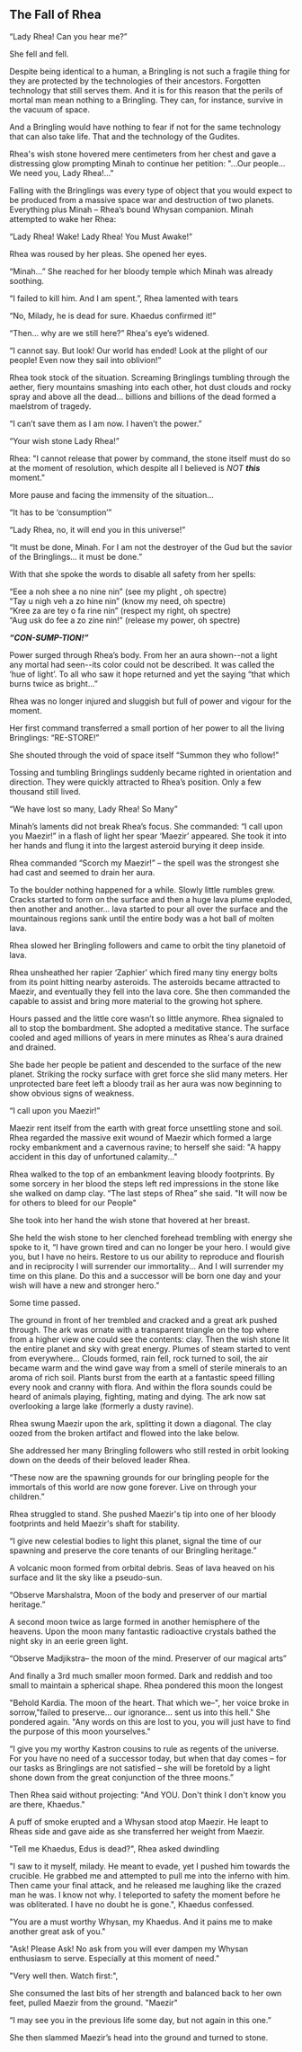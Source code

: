 ## The Fall of Rhea

“Lady Rhea\!  Can you hear me?” 

She fell and fell.

Despite being identical to a human, a Bringling is not such a fragile thing for they are protected by the technologies of their ancestors. Forgotten technology that still serves them.  And it is for this reason that the perils of mortal man mean nothing to a Bringling.  They can, for instance, survive in the vacuum of space.  



And a Bringling would have nothing to fear if not for the same technology that can also take life.  That and the technology of the Gudites.  

Rhea's wish stone hovered mere centimeters from her chest and gave a distressing glow prompting Minah to continue her petition: "...Our people... We need you, Lady Rhea!..."

Falling with the Bringlings was every type of object that you would expect to be produced from a massive space war and destruction of two planets. Everything plus Minah – Rhea’s bound Whysan companion.  Minah attempted to wake her Rhea:

“Lady Rhea\! Wake\!  Lady Rhea\!  You Must Awake\!” 

Rhea was roused by her pleas.  She opened her eyes. 

“Minah…”  She reached for her bloody temple which Minah was already soothing. 

 “I failed to kill him. And I am spent.”, Rhea lamented with tears

“No, Milady, he is dead for sure.  Khaedus confirmed it!”

“Then... why are we still here?” Rhea's eye’s widened.

“I cannot say.  But look\! Our world has ended\!  Look at the plight of our people\! Even now they sail into oblivion\!”

Rhea took stock of the situation.  Screaming Bringlings tumbling through the aether, fiery mountains smashing into each other, hot dust clouds and rocky spray and above all the dead… billions and billions of the dead formed a maelstrom of tragedy. 

“I can’t save them as I am now.  I haven’t the power.”

“Your wish stone Lady Rhea!”

Rhea: "I cannot release that power by command, the stone itself must do so at the moment of resolution, which despite all I believed is *NOT* ***this*** moment."

More pause and facing the immensity of the situation…

“It has to be ‘consumption’”

“Lady Rhea, no, it will end you in this universe\!”

“It must be done, Minah.  For I am not the destroyer of the Gud but the savior of the Bringlings… it must be done.”

With that she spoke the words to disable all safety from her spells:

“Eee a noh shee a no nine nin”  (see my plight , oh spectre)  
“Tay u nigh veh a zo hine nin”   (know my need,  oh spectre)  
“Kree za are tey o fa rine nin”    (respect my right, oh spectre)  
“Aug usk do fee a zo zine nin\!”   (release my power, oh spectre)

***“CON-SUMP-TION\!”***

Power surged through Rhea’s body.  From her an aura shown--not a light any mortal had seen--its color could not be described. It was called the ‘hue of light’.  To all who saw it hope returned and yet the saying “that which burns twice as bright…”  

Rhea was no longer injured and sluggish but full of power and vigour for the moment.

Her first command transferred a small portion of her power to all the living Bringlings: “RE-STORE\!”

She shouted through the void of space itself “Summon they who follow!”

Tossing and tumbling Bringlings suddenly became righted in orientation and direction.  They were quickly attracted to Rhea’s position. Only a few thousand still lived.

“We have lost so many, Lady Rhea\! So Many” 

Minah’s laments did not break Rhea’s focus.  She commanded: “I call upon you Maezir\!” in a flash of light her spear ‘Maezir’ appeared.  She took it into her hands and flung it into the largest asteroid burying it deep inside.

Rhea commanded “Scorch my Maezir\!” – the spell was the strongest she had cast and seemed to drain her aura.

To the boulder nothing happened for a while.  Slowly little rumbles grew.  Cracks started to form on the surface and then a huge lava plume exploded, then another and another… lava started to pour all over the surface and the mountainous regions sank until the entire body was a hot ball of molten lava.

Rhea slowed her Bringling followers and came to orbit the tiny planetoid of lava.

Rhea unsheathed her rapier ‘Zaphier’ which fired many tiny energy bolts from its point hitting nearby asteroids.  The asteroids became attracted to Maezir, and eventually they fell into the lava core.  She then commanded the capable to assist and bring more material to the growing hot sphere.

Hours passed and the little core wasn’t so little anymore.  Rhea signaled to all to stop the bombardment. She adopted a meditative stance.  The surface cooled and aged millions of years in mere minutes as Rhea's aura drained and drained.

She bade her people be patient and descended to the surface of the new planet.   Striking the rocky surface with gret force she slid many meters.  Her unprotected bare feet left a bloody trail as her aura was now beginning to show obvious signs of weakness.

“I call upon you Maezir\!” 

Maezir rent itself from the earth with great force unsettling stone and soil.  Rhea regarded the massive exit wound of Maezir which formed a large rocky embankment and a cavernous ravine; to herself she said: "A happy accident in this day of unfortuned calamity..."

Rhea walked to the top of an embankment leaving bloody footprints. By some sorcery in her blood the steps left red impressions in the stone like she walked on damp clay.   “The last steps of Rhea” she said.  "It will now be for others to bleed for our People"

She took into her hand the wish stone that hovered at her breast.

She held the wish stone to her clenched forehead trembling with energy she spoke to it, “I have grown tired and can no longer be your hero.  I would give you, but I have no heirs.  Restore to us our ability to reproduce and flourish and in reciprocity I will surrender our immortality... And I will surrender my time on this plane.  Do this and a successor will be born one day and your wish will have a new and stronger hero.”

Some time passed.

The ground in front of her trembled and cracked and a great ark pushed through.  The ark was ornate with a transparent triangle on the top where from a higher view one could see the contents: clay. Then the wish stone lit the entire planet and sky with great energy.  Plumes of steam started to vent from everywhere… Clouds formed, rain fell, rock turned to soil, the air became warm and the wind gave way from a smell of sterile minerals to an aroma of rich soil. Plants burst from the earth at a fantastic speed filling every nook and cranny with flora.  And within the flora sounds could be heard of animals playing, fighting, mating and dying. The ark now sat overlooking a large lake (formerly a dusty ravine).

Rhea swung Maezir upon the ark, splitting it down a diagonal.  The clay oozed from the broken artifact and flowed into the lake below. 

She addressed her many Bringling followers who still rested in orbit looking down on the deeds of their beloved leader Rhea.

“These now are the spawning grounds for our bringling people for the immortals of this world are now gone forever. Live on through your children.”

Rhea struggled to stand.  She pushed Maezir's tip into one of her bloody footprints and held Maezir's shaft for stability.

“I give new celestial bodies to light this planet, signal the time of our spawning and preserve the core tenants of our Bringling heritage.” 

A volcanic moon formed from orbital debris. Seas of lava heaved on his surface and lit the sky like a pseudo-sun.   

“Observe Marshalstra, Moon of the body and preserver of our martial heritage.”

A second moon twice as large formed in another hemisphere of the heavens. Upon the moon many fantastic radioactive crystals bathed the night sky in an eerie green light.

“Observe Madjikstra– the moon of the mind. Preserver of our magical arts”

And finally a 3rd much smaller moon formed.  Dark and reddish and too small to maintain a spherical shape. Rhea pondered this moon the longest 

"Behold Kardia. The moon of the heart.  That which we–", her voice broke in sorrow,"failed to preserve… our ignorance... sent us into this hell."  She pondered again. "Any words on this are lost to you, you will just have to find the purpose of this moon yourselves."

“I give you my worthy Kastron cousins to rule as regents of the universe. For you have no need of a successor today, but when that day comes – for our tasks as Bringlings are not satisfied – she will be foretold by a light shone down from the great conjunction of the three moons.”

Then Rhea said without projecting: "And YOU.  Don't think I don't know you are there, Khaedus."

A puff of smoke erupted and a Whysan stood atop Maezir.  He leapt to Rheas side and gave aide as she transferred her weight from Maezir.

"Tell me Khaedus, Edus is dead?", Rhea asked dwindling

"I saw to it myself, milady.  He meant to evade, yet I pushed him towards the crucible.  He grabbed me and attempted to pull me into the inferno with him.  Then came your final attack, and he released me laughing like the crazed man he was. I know not why. I teleported to safety the moment before he was obliterated.  I have no doubt he is gone.", Khaedus confessed.

"You are a must worthy Whysan, my Khaedus. And it pains me to make another great ask of you."

"Ask!  Please Ask!  No ask from you will ever dampen my Whysan enthusiasm to serve. Especially at this moment of need."

"Very well then. Watch first:", 

She consumed the last bits of her strength and balanced back to her own feet, pulled Maezir from the ground. "Maezir"  


“I may see you in the previous life some day, but not again in this one.”

She then slammed Maezir’s head into the ground and turned to stone.  


